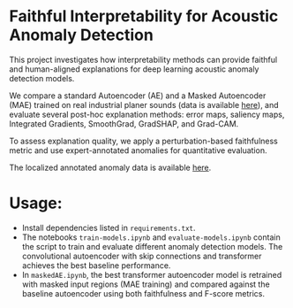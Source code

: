 # Faithful Interpretability for Acoustic Anomaly Detection

This project investigates how interpretability methods can provide faithful and human-aligned explanations for deep learning acoustic anomaly detection models.

We compare a standard Autoencoder (AE) and a Masked Autoencoder (MAE) trained on real industrial planer sounds (data is available [here](https://github.com/AnthonyDeschenes/PlaningItByEarDataset/tree/main)), and evaluate several post-hoc explanation methods: error maps, saliency maps, Integrated Gradients, SmoothGrad, GradSHAP, and Grad-CAM.

To assess explanation quality, we apply a perturbation-based faithfulness metric and use expert-annotated anomalies for quantitative evaluation.

The localized annotated anomaly data is available [here](https://docs.google.com/spreadsheets/d/1dcYCwxwJPJapTGzIUeMZsNLjyiTSxe55j4NrVN39BYQ/edit?usp=sharing).

# Usage:

 - Install dependencies listed in `requirements.txt`.
 - The notebooks `train-models.ipynb` and `evaluate-models.ipynb` contain the script to train and evaluate different anomaly detection models. The convolutional autoencoder with skip connections and transformer achieves the best baseline performance.
 - In `maskedAE.ipynb`, the best transformer autoencoder model is retrained with masked input regions (MAE training) and compared against the baseline autoencoder using both faithfulness and F-score metrics.
